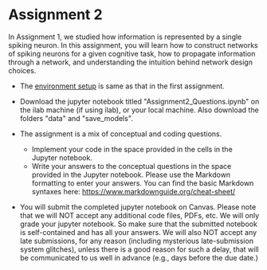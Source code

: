# Assignment 2 #
In Assignment 1, we studied how information is represented by a single spiking neuron. In this assignment, you will learn how to construct networks of spiking neurons for a given cognitive task, how to propagate information through a network, and understanding the intuition behind network design choices.  

* The [environment setup](../README.md) is same as that in the first assignment. 

* Download the jupyter notebook titled "Assignment2_Questions.ipynb" on the ilab machine (if using ilab), or your local machine. Also download the folders "data" and "save_models". 

* The assignment is a mix of conceptual and coding questions. 
    * Implement your code in the space provided in the cells in the Jupyter notebook. 
    * Write your answers to the conceptual questions in the space provided in the Jupyter notebook. Please use the Markdown formatting to enter your answers. You can find the basic Markdown syntaxes here: https://www.markdownguide.org/cheat-sheet/
   
* You will submit the completed jupyter notebook on Canvas. Please note that we will NOT accept any additional code files, PDFs, etc. We will only grade your jupyter notebook. So make sure that the submitted notebook is self-contained and has all your answers. We will also NOT accept any late submissions, for any reason (including mysterious late-submission system glitches), unless there is a good reason for such a delay, that will be communicated to us well in advance (e.g., days before the due date.)
